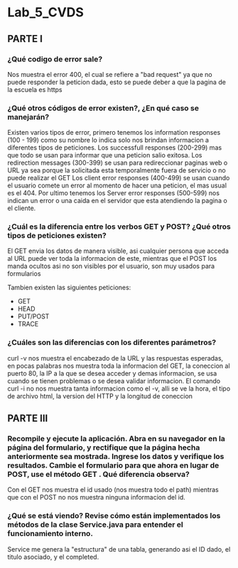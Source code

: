 # Lab_5_CVDS

## PARTE I

### ¿Qué codigo de error sale?

Nos muestra el error 400, el cual se refiere a "bad request" ya que no puede responder la peticion dada, esto se puede deber a que la pagina de la escuela es https

### ¿Qué otros códigos de error existen?, ¿En qué caso se manejarán?

Existen varios tipos de error, primero tenemos los information responses (100 - 199) como su nombre lo indica solo nos brindan informacion a diferentes tipos de peticiones.
Los successfull responses (200-299) mas que todo se usan para informar que una peticion salio exitosa.
Los redirection messages (300-399) se usan para redireccionar paginas web o URL ya sea porque la solicitada esta temporalmente fuera de servicio o no puede realizar el GET
Los client error responses (400-499) se usan cuando el usuario comete un error al momento de hacer una peticion, el mas usual es el 404.
Por ultimo tenemos los Server error responses (500-599) nos indican un error o una caida en el servidor que esta atendiendo la pagina o el cliente.

### ¿Cuál es la diferencia entre los verbos GET y POST? ¿Qué otros tipos de peticiones existen?

El GET envia los datos de manera visible, asi cualquier persona que acceda al URL puede ver toda la informacion de este, mientras que el POST los manda ocultos asi no son visibles por el usuario, son muy usados para formularios

Tambien existen las siguientes peticiones:
* GET
* HEAD
* PUT/POST
* TRACE

### ¿Cuáles son las diferencias con los diferentes parámetros?

curl -v nos muestra el encabezado de la URL y las respuestas esperadas, en pocas palabras nos muestra toda la informacion del GET, la coneccion al puerto 80, la IP a la que se desea acceder y demas informacion, se usa cuando se tienen problemas o se desea validar informacion. El comando curl -i no nos muestra tanta informacion como el -v, alli se ve la hora, el tipo de archivo html, la version del HTTP y la longitud de coneccion

## PARTE III

### Recompile y ejecute la aplicación. Abra en su navegador en la página del formulario, y rectifique que la página hecha anteriormente sea mostrada. Ingrese los datos y verifique los resultados. Cambie el formulario para que ahora en lugar de POST, use el método GET . Qué diferencia observa?

Con el GET nos muestra el id usado (nos muestra todo el path) mientras que con el POST no nos muestra ninguna informacion del id.

### ¿Qué se está viendo? Revise cómo están implementados los métodos de la clase Service.java para entender el funcionamiento interno.

Service me genera la "estructura" de una tabla, generando asi el ID dado, el titulo asociado, y el completed.


